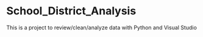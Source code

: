 # School_District_Analysis
This is a project to review/clean/analyze data with Python and Visual Studio

